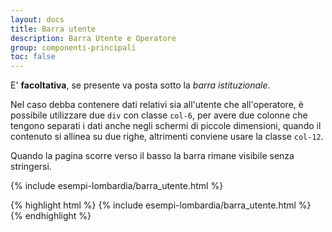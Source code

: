 ```yaml
---
layout: docs
title: Barra utente
description: Barra Utente e Operatore
group: componenti-principali
toc: false
---
```


E' **facoltativa**, se presente va posta sotto la *barra istituzionale*.

Nel caso debba contenere dati relativi sia all'utente che all'operatore, è possibile utilizzare due `div` con classe `col-6`, per avere due colonne che tengono separati i dati anche negli schermi di piccole dimensioni, quando il contenuto si allinea su due righe, altrimenti conviene usare la classe `col-12`.

Quando la pagina scorre verso il basso la barra rimane visibile senza stringersi.

<div class="bd-example">
{% include esempi-lombardia/barra_utente.html %}
</div>

{% highlight html %}
{% include esempi-lombardia/barra_utente.html %}
{% endhighlight %}
